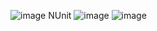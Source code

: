 ![image](https://user-images.githubusercontent.com/39220694/212847760-351e7fbe-4c2f-448b-ae0e-5f3b177d06c3.png)
NUnit
![image](https://user-images.githubusercontent.com/39220694/212848261-419fb552-ae48-4786-b026-2d21c9e06445.png)
![image](https://user-images.githubusercontent.com/39220694/212848876-ae50f1b3-bdb0-4f45-9cb8-150811efc6dd.png)
